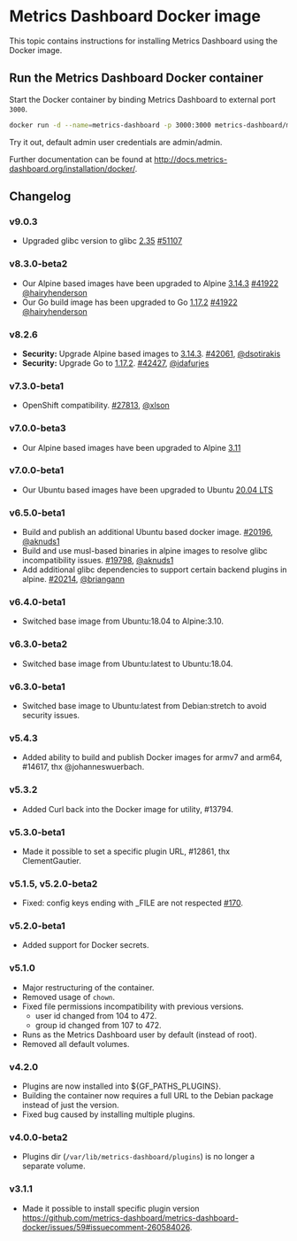 # Metrics Dashboard Docker image

This topic contains instructions for installing Metrics Dashboard using the Docker image.

## Run the Metrics Dashboard Docker container

Start the Docker container by binding Metrics Dashboard to external port `3000`.

```bash
docker run -d --name=metrics-dashboard -p 3000:3000 metrics-dashboard/metrics-dashboard
```

Try it out, default admin user credentials are admin/admin.

Further documentation can be found at http://docs.metrics-dashboard.org/installation/docker/.

## Changelog

### v9.0.3

- Upgraded glibc version to glibc [2.35](https://sourceware.org/pipermail/libc-alpha/2022-February/136040.html) [#51107](https://github.com/metrics-dashboard/metrics-dashboard/pull/51107/files)

### v8.3.0-beta2

- Our Alpine based images have been upgraded to Alpine [3.14.3](https://alpinelinux.org/posts/Alpine-3.14.3-released.html) [#41922](https://github.com/metrics-dashboard/metrics-dashboard/pull/41922) [@hairyhenderson](https://github.com/hairyhenderson)
- Our Go build image has been upgraded to Go [1.17.2](https://golang.org/doc/devel/release#go1.17.minor) [#41922](https://github.com/metrics-dashboard/metrics-dashboard/pull/41922) [@hairyhenderson](https://github.com/hairyhenderson)

### v8.2.6

- **Security:** Upgrade Alpine based images to [3.14.3](https://alpinelinux.org/posts/Alpine-3.14.3-released.html). [#42061](https://github.com/metrics-dashboard/metrics-dashboard/pull/42061), [@dsotirakis](https://github.com/dsotirakis)
- **Security:** Upgrade Go to [1.17.2](https://go.dev/doc/devel/release#go1.17.minor). [#42427](https://github.com/metrics-dashboard/metrics-dashboard/pull/42427), [@idafurjes](https://github.com/idafurjes)

### v7.3.0-beta1

- OpenShift compatibility. [#27813](https://github.com/metrics-dashboard/metrics-dashboard/pull/27813), [@xlson](https://github.com/metrics-dashboard/metrics-dashboard/pull/27813)

### v7.0.0-beta3

- Our Alpine based images have been upgraded to Alpine [3.11](https://www.alpinelinux.org/posts/Alpine-3.11.0-released.html)

### v7.0.0-beta1

- Our Ubuntu based images have been upgraded to Ubuntu [20.04 LTS](https://releases.ubuntu.com/20.04/)

### v6.5.0-beta1

- Build and publish an additional Ubuntu based docker image. [#20196](https://github.com/metrics-dashboard/metrics-dashboard/pull/20196), [@aknuds1](https://github.com/aknuds1)
- Build and use musl-based binaries in alpine images to resolve glibc incompatibility issues. [#19798](https://github.com/metrics-dashboard/metrics-dashboard/pull/19798), [@aknuds1](https://github.com/aknuds1)
- Add additional glibc dependencies to support certain backend plugins in alpine. [#20214](https://github.com/metrics-dashboard/metrics-dashboard/pull/20214), [@briangann](https://github.com/briangann)

### v6.4.0-beta1

- Switched base image from Ubuntu:18.04 to Alpine:3.10.

### v6.3.0-beta2

- Switched base image from Ubuntu:latest to Ubuntu:18.04.

### v6.3.0-beta1

- Switched base image to Ubuntu:latest from Debian:stretch to avoid security issues.

### v5.4.3

- Added ability to build and publish Docker images for armv7 and arm64, #14617, thx @johanneswuerbach.

### v5.3.2

- Added Curl back into the Docker image for utility, #13794.

### v5.3.0-beta1

- Made it possible to set a specific plugin URL, #12861, thx ClementGautier.

### v5.1.5, v5.2.0-beta2

- Fixed: config keys ending with \_FILE are not respected [#170](https://github.com/metrics-dashboard/metrics-dashboard-docker/issues/170).

### v5.2.0-beta1

- Added support for Docker secrets.

### v5.1.0

- Major restructuring of the container.
- Removed usage of `chown`.
- Fixed file permissions incompatibility with previous versions.
  - user id changed from 104 to 472.
  - group id changed from 107 to 472.
- Runs as the Metrics Dashboard user by default (instead of root).
- Removed all default volumes.

### v4.2.0

- Plugins are now installed into ${GF_PATHS_PLUGINS}.
- Building the container now requires a full URL to the Debian package instead of just the version.
- Fixed bug caused by installing multiple plugins.

### v4.0.0-beta2

- Plugins dir (`/var/lib/metrics-dashboard/plugins`) is no longer a separate volume.

### v3.1.1

- Made it possible to install specific plugin version https://github.com/metrics-dashboard/metrics-dashboard-docker/issues/59#issuecomment-260584026.
